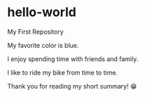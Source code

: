 # hello-world
My First Repository

My favorite color is blue.

I enjoy spending time with friends and family.

I like to ride my bike from time to time.

Thank you for reading my short summary! 😁
